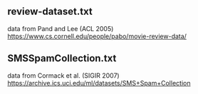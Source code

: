 ## review-dataset.txt

data from Pand and Lee (ACL 2005)
https://www.cs.cornell.edu/people/pabo/movie-review-data/


## SMSSpamCollection.txt

data from Cormack et al. (SIGIR 2007)
https://archive.ics.uci.edu/ml/datasets/SMS+Spam+Collection